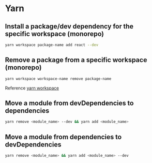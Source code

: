 # Yarn

## Install a package/dev dependency for the specific workspace (monorepo)

```bash
yarn workspace package-name add react --dev
```

## Remove a package from a specific workspace (monorepo)

```bash
yarn workspace workspace-name remove package-name
```

Reference [yarn workspace](https://yarnpkg.com/lang/en/docs/cli/workspace/)

## Move a module from devDependencies to dependencies

```bash
yarn remove <module_name> --dev && yarn add <module_name>
```

## Move a module from dependencies to devDependencies

```bash
yarn remove <module_name> && yarn add <module_name> --dev
```
